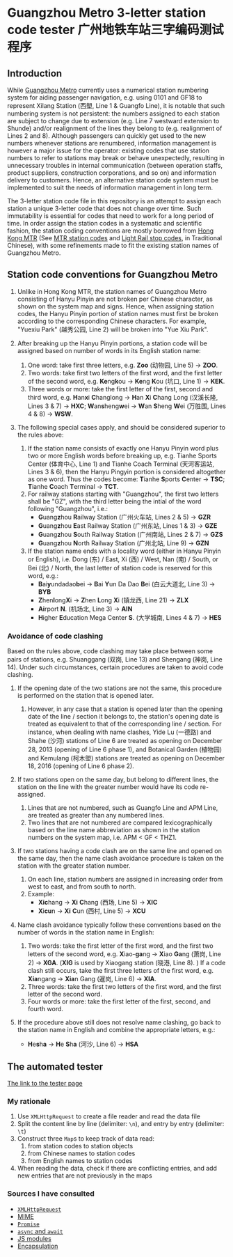 # Guangzhou Metro 3-letter station code tester 广州地铁车站三字编码测试程序

## Introduction

While [Guangzhou Metro](http://www.gzmtr.com/) currently uses a numerical station numbering system for aiding passenger navigation, e.g. using 0101 and GF18 to represent Xilang Station (西塱, Line 1 & Guangfo Line), it is notable that such numbering system is not persistent: the numbers assigned to each station are subject to change due to extension (e.g. Line 7 westward extension to Shunde) and/or realignment of the lines they belong to (e.g. realignment of Lines 2 and 8). Although passengers can quickly get used to the new numbers whenever stations are renumbered, information management is however a major issue for the operator: existing codes that use station numbers to refer to stations may break or behave unexpectedly, resulting in unnecessary troubles in internal communication (between operation staffs, product suppliers, construction corporations, and so on) and information delivery to customers. Hence, an alternative station code system must be implemented to suit the needs of information management in long term.

The 3-letter station code file in this repository is an attempt to assign each station a unique 3-letter code that does not change over time. Such immutability is essential for codes that need to work for a long period of time. In order assign the station codes in a systematic and scientific fashion, the station coding conventions are mostly borrowed from [Hong Kong MTR](http://www.mtr.com.hk) (See [MTR station codes](https://hkrail.fandom.com/wiki/%E6%B8%AF%E9%90%B5%E8%BB%8A%E7%AB%99%E4%BB%A3%E8%99%9F) and [Light Rail stop codes](https://hkrail.fandom.com/wiki/%E8%BC%95%E9%90%B5%E8%BB%8A%E7%AB%99%E4%BB%A3%E8%99%9F), in Traditional Chinese), with some refinements made to fit the existing station names of Guangzhou Metro.

## Station code conventions for Guangzhou Metro
1. Unlike in Hong Kong MTR, the station names of Guangzhou Metro consisting of Hanyu Pinyin are not broken per Chinese character, as shown on the system map and signs. Hence, when assigning station codes, the Hanyu Pinyin portion of station names must first be broken according to the corresponding Chinese characters. For example, "Yuexiu Park" (越秀公园, Line 2) will be broken into "Yue Xiu Park".

2. After breaking up the Hanyu Pinyin portions, a station code will be assigned based on number of words in its English station name:
	1. One word: take first three letters, e.g. **Zoo** (动物园, Line 5) → **ZOO**.
	2. Two words: take first two letters of the first word, and the first letter of the second word, e.g. **Ke**ng**k**ou → **Ke**ng **K**ou (坑口, Line 1) → **KEK**.
	3. Three words or more: take the first letter of the first, second and third word, e.g. **H**an**x**i **C**hanglong → **H**an **X**i **C**hang Long (汉溪长隆, Lines 3 & 7) → **HXC**; **W**an**s**heng**w**ei → **W**an **S**heng **W**ei (万胜围, Lines 4 & 8) → **WSW**.
	
3. The following special cases apply, and should be considered superior to the rules above:
	1. If the station name consists of exactly one Hanyu Pinyin word plus two or more English words before breaking up, e.g. Tianhe Sports Center (体育中心, Line 1) and Tianhe Coach Terminal (天河客运站, Lines 3 & 6), then the Hanyu Pingyin portion is considered altogether as one word. Thus the codes become: **T**ianhe **S**ports **C**enter → **TSC**; **T**ianhe **C**oach **T**erminal → **TCT**.
	2. For railway stations starting with "Guangzhou", the first two letters shall be "GZ", with the third letter being the intial of the word following "Guangzhou", i.e.:
		* **G**uang**z**hou **R**ailway Station (广州火车站, Lines 2 & 5) → **GZR**
		* **G**uang**z**hou **E**ast Railway Station (广州东站, Lines 1 & 3) → **GZE**
		* **G**uang**z**hou **S**outh Railway Station (广州南站, Lines 2 & 7) → **GZS**
		* **G**uang**z**hou **N**orth Railway Station (广州北站, Line 9) → **GZN**
	3. If the station name ends with a locality word (either in Hanyu Pinyin or English), i.e. Dong (东) / East, Xi (西) / West, Nan (南) / South, or Bei (北) / North, the last letter of station code is reserved for this word, e.g.:
		* **B**ai**y**undadao**b**ei → **B**ai **Y**un Da Dao **B**ei (白云大道北, Line 3) → **BYB**
		* **Z**hen**l**ong**X**i → **Z**hen **L**ong **X**i (镇龙西, Line 21) → **ZLX**
		* **Ai**rport **N**. (机场北, Line 3) → **AIN**
		* **H**igher **E**ducation Mega Center **S**. (大学城南, Lines 4 & 7) → **HES**

### Avoidance of code clashing

Based on the rules above, code clashing may take place between some pairs of stations, e.g. Shuanggang (双岗, Line 13) and Shengang (神岗, Line 14). Under such circumstances, certain procedures are taken to avoid code clashing.

1. If the opening date of the two stations are not the same, this procedure is performed on the station that is opened later.
	1. However, in any case that a station is opened later than the opening date of the line / section it belongs to, the station's opening date is treated as equivalent to that of the corresponding line / section. For instance, when dealing with name clashes, Yide Lu (一德路) and Shahe (沙河) stations of Line 6 are treated as opening on December 28, 2013 (opening of Line 6 phase 1), and Botanical Garden (植物园) and Kemulang (柯木塱) stations are treated as opening on December 18, 2016 (opening of Line 6 phase 2).
	
2. If two stations open on the same day, but belong to different lines, the station on the line with the greater number would have its code re-assigned.
	1. Lines that are not numbered, such as Guangfo Line and APM Line, are treated as greater than any numbered lines.
	2. Two lines that are not numbered are compared lexicographically based on the line name abbreviation as shown in the station numbers on the system map, i.e. APM < GF < THZ1.
	
3. If two stations having a code clash are on the same line and opened on the same day, then the name clash avoidance procedure is taken on the station with the greater station number.
	1. On each line, station numbers are assigned in increasing order from west to east, and from south to north.
	2. Example:
		* **Xic**hang → **Xi** **C**hang (西场, Line 5) → **XIC**
		* **X**i**cu**n → **Xi** **C**un (西村, Line 5) → **XCU**

4. Name clash avoidance typically follow these conventions based on the number of words in the station name in English:
	1. Two words: take the first letter of the first word, and the first two letters of the second word, e.g. **X**iao-**ga**ng → **X**iao **Ga**ng (萧岗, Line 2) → **XGA**. (**XIG** is used by Xiaogang station (晓港, Line 8). ) If a code clash still occurs, take the first three letters of the first word, e.g. **Xia**ngang → **Xia**n Gang (暹岗, Line 6) → **XIA**.
	2. Three words: take the first two letters of the first word, and the first letter of the second word.
	3. Four words or more: take the first letter of the first, second, and fourth word.

5. If the procedure above still does not resolve name clashing, go back to the station name in English and combine the appropriate letters, e.g.:
	* **H**e**s**h**a** → **H**e **S**h**a** (河沙, Line 6) → **HSA**

## The automated tester
[The link to the tester page](./index.html)

### My rationale
1. Use `XMLHttpRequest` to create a file reader and read the data file
2. Split the content line by line (delimiter: `\n`), and entry by entry (delimiter: `\t`)
3. Construct three `Map`s to keep track of data read:
	1. from station codes to station objects
	2. from Chinese names to station codes
	3. from English names to station codes
4. When reading the data, check if there are conflicting entries, and add new entries that are not previously in the maps

### Sources I have consulted
* [`XMLHttpRequest`](https://developer.mozilla.org/en-US/docs/Web/API/XMLHttpRequest)
* [MIME](http://www.iana.org/assignments/media-types/media-types.xhtml)
* [`Promise`](https://developer.mozilla.org/en-US/docs/Web/JavaScript/Reference/Global_Objects/Promise)
* [`async` and `await`](https://developer.mozilla.org/en-US/docs/Web/JavaScript/Reference/Statements/async_function)
* [JS modules](https://developers.google.com/web/fundamentals/primers/modules)
* [Encapsulation](https://medium.com/front-end-weekly/achieving-complete-data-encapsulation-in-javascript-5454a6b7410b)